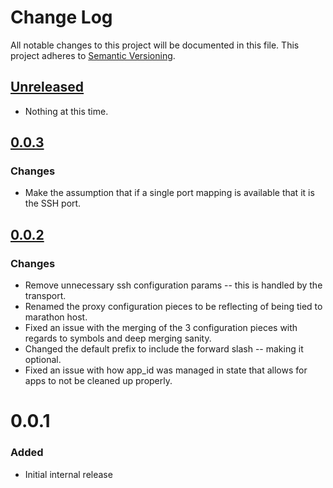 # Change Log
All notable changes to this project will be documented in this file.
This project adheres to [Semantic Versioning](http://semver.org/).

## [Unreleased]
- Nothing at this time.

## [0.0.3]
### Changes
- Make the assumption that if a single port mapping is available that it is the SSH port.

## [0.0.2]
### Changes
- Remove unnecessary ssh configuration params -- this is handled by the transport.
- Renamed the proxy configuration pieces to be reflecting of being tied to marathon host.
- Fixed an issue with the merging of the 3 configuration pieces with regards to symbols and deep merging sanity.
- Changed the default prefix to include the forward slash -- making it optional.
- Fixed an issue with how app_id was managed in state that allows for apps to not be cleaned up properly.

# 0.0.1
### Added
- Initial internal release

[Unreleased]: https://github.com/yieldbot/kitchen-marathon/compare/kitchen-marathon-0.0.3...HEAD
[0.0.3]: https://github.com/yieldbot/kitchen-master/compare/kitchen-marathon-0.0.2...kitchen-marathon-0.0.3
[0.0.2]: https://github.com/yieldbot/kitchen-master/compare/kitchen-marathon-0.0.1...kitchen-marathon-0.0.2